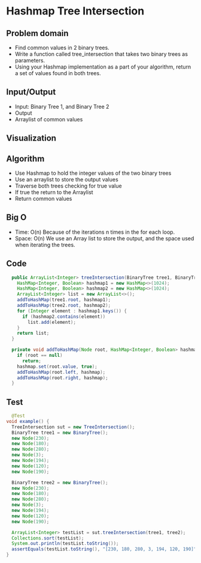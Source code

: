 # Hashmap Tree Intersection

## Problem domain

- Find common values in 2 binary trees.
- Write a function called tree_intersection that takes two binary trees as parameters.
- Using your Hashmap implementation as a part of your algorithm, return a set of values found in both trees.

## Input/Output
- Input: Binary Tree 1, and Binary Tree 2 
- Output  
- Arraylist of common values

## Visualization

## Algorithm

- Use Hashmap to hold the integer values of the two binary trees
- Use an arraylist to store the output values
- Traverse both trees checking for true value
- If true the return to the Arraylist
- Return common values

## Big O

- Time: O(n) Because of the iterations n times in the for each loop.
- Space: O(n) We use an Array list to store the output, and the space used when iterating the trees. 

## Code 

``` java
  public ArrayList<Integer> treeIntersection(BinaryTree tree1, BinaryTree tree2) {
    HashMap<Integer, Boolean> hashmap1 = new HashMap<>(1024);
    HashMap<Integer, Boolean> hashmap2 = new HashMap<>(1024);
    ArrayList<Integer> list = new ArrayList<>();
    addToHashMap(tree1.root, hashmap1);
    addToHashMap(tree2.root, hashmap2);
    for (Integer element : hashmap1.keys()) {
      if (hashmap2.contains(element))
        list.add(element);
    }
    return list;
  }

  private void addToHashMap(Node root, HashMap<Integer, Boolean> hashmap) {
    if (root == null)
      return;
    hashmap.set(root.value, true);
    addToHashMap(root.left, hashmap);
    addToHashMap(root.right, hashmap);
  }
  ```
  
  ## Test
  
  ```java
    @Test
  void example() {
    TreeIntersection sut = new TreeIntersection();
    BinaryTree tree1 = new BinaryTree();
    new Node(230);
    new Node(180);
    new Node(280);
    new Node(3);
    new Node(194);
    new Node(120);
    new Node(190);

    BinaryTree tree2 = new BinaryTree();
    new Node(230);
    new Node(180);
    new Node(280);
    new Node(3);
    new Node(194);
    new Node(120);
    new Node(190);

    ArrayList<Integer> testList = sut.treeIntersection(tree1, tree2);
    Collections.sort(testList);
    System.out.println(testList.toString());
    assertEquals(testList.toString(), "[230, 180, 280, 3, 194, 120, 190]");
  }
  ```
  
  
